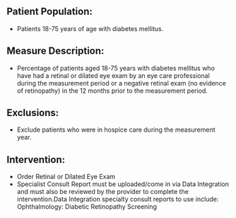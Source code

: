## Patient Population:
 - Patients 18-75 years of age with diabetes mellitus.
## Measure Description:
 - Percentage of patients aged 18-75 years with diabetes mellitus who have had a retinal or dilated eye exam by an eye care professional during the measurement period or a negative retinal exam (no evidence of retinopathy) in the 12 months prior to the measurement period.
## Exclusions:
 - Exclude patients who were in hospice care during the measurement year.
## Intervention:
 - Order Retinal or Dilated Eye Exam
 - Specialist Consult Report must be uploaded/come in via Data Integration and must also be reviewed by the provider to complete the intervention.Data Integration specialty consult reports to use include:
Ophthalmology: Diabetic Retinopathy Screening
